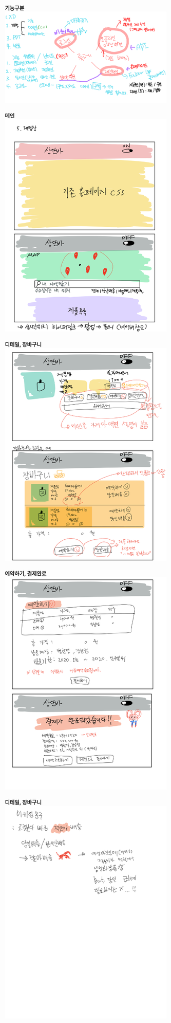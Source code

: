### 기능구분 ![기능구분](./img/기능구분.png)
### 메인 ![메인](./img/메인.png)
### 디테일, 장바구니 ![디테일, 장바구니](./img/디테일,장바구니.png)
### 예약하기, 결제완료 ![예약하기, 결제완료](./img/예약하기,결제완료.png)
### 디테일, 장바구니 ![디테일, 장바구니](./img/마케팅문구.png)